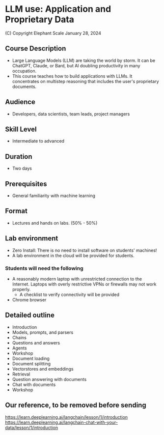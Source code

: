 # LLM use: Application and Proprietary Data

(C) Copyright Elephant Scale
January 28, 2024

## Course Description

* Large Language Models (LLM) are taking the world by storm. It can be ChatGPT, Claude, or Bard, but AI doubling productivity in many occupation.
* This course teaches how to build applications with LLMs. It concentrates on multistep reasoning that includes the user's proprietary documents.

## Audience
* Developers, data scientists, team leads, project managers

## Skill Level

* Intermediate to advanced

## Duration
* Two days

## Prerequisites
* General familiarity with machine learning


## Format
* Lectures and hands on labs. (50% - 50%)


## Lab environment
* Zero Install: There is no need to install software on students' machines!
* A lab environment in the cloud will be provided for students.

### Students will need the following
* A reasonably modern laptop with unrestricted connection to the Internet. Laptops with overly restrictive VPNs or firewalls may not work properly.
    * A checklist to verify connectivity will be provided
* Chrome browser

## Detailed outline

* Introduction
* Models, prompts, and parsers
* Chains
* Questions and answers
* Agents
* Workshop
* Document loading
* Document splitting
* Vectorstores and embeddings
* Retrieval
* Question answering with documents
* Chat with documents
* Workshop

## Our reference, to be removed before sending

https://learn.deeplearning.ai/langchain/lesson/1/introduction
https://learn.deeplearning.ai/langchain-chat-with-your-data/lesson/1/introduction


